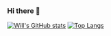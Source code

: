 ### Hi there 👋

[![Will's GitHub stats](https://github-readme-stats.vercel.app/api?username=willjw3&show_icons=true&theme=dark&hide_border=true)](https://github.com/willjw3/github-readme-stats)
[![Top Langs](https://github-readme-stats.vercel.app/api/top-langs/?username=willjw3&layout=compact&theme=dark&hide_border=true)](https://github.com/willjw3/github-readme-stats)

<!--
**willjw3/willjw3** is a ✨ _special_ ✨ repository because its `README.md` (this file) appears on your GitHub profile.

Here are some ideas to get you started:

- 🔭 I’m currently working on ...
- 🌱 I’m currently learning ...
- 👯 I’m looking to collaborate on ...
- 🤔 I’m looking for help with ...
- 💬 Ask me about ...
- 📫 How to reach me: ...
- 😄 Pronouns: ...
- ⚡ Fun fact: ...
-->
